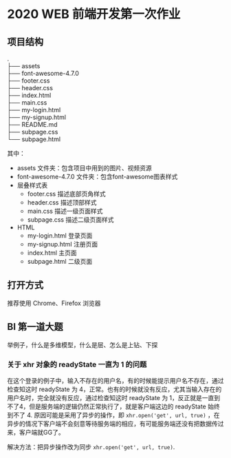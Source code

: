 # 2020 WEB 前端开发第一次作业

## 项目结构

.  
├── assets                    
├── font-awesome-4.7.0        
├── footer.css                
├── header.css                
├── index.html                
├── main.css                  
├── my-login.html             
├── my-signup.html            
├── README.md                 
├── subpage.css               
└── subpage.html              

其中：
- assets 文件夹：包含项目中用到的图片、视频资源
- font-awesome-4.7.0 文件夹：包含font-awesome图表样式
- 层叠样式表
    - footer.css 描述底部页角样式
    - header.css 描述顶部样式
    - main.css   描述一级页面样式
    - subpage.css 描述二级页面样式
- HTML
    - my-login.html 登录页面
    - my-signup.html 注册页面
    - index.html 主页面
    - subpage.html 二级页面


## 打开方式
推荐使用 Chrome、Firefox 浏览器

## BI 第一道大题
举例子，什么是多维模型，什么是层、怎么是上钻、下探

### 关于 xhr 对象的 readyState 一直为 1 的问题
在这个登录的例子中，输入不存在的用户名，有的时候能提示用户名不存在，通过检查知这时 readyState 为 4，正常。也有的时候就没有反应，尤其当输入存在的用户名时，完全就没有反应，通过检查知这时 readyState 为 1，反正就是一直到不了4，但是服务端的逻辑仍然正常执行了，就是客户端这边的 readyState 始终到不了 4.
原因可能是采用了异步的操作，即 `xhr.open('get', url, true)` ，在异步的情况下客户端不会刻意等待服务端的相应，有可能服务端还没有把数据传过来，客户端就GG了。

解决方法：把异步操作改为同步 `xhr.open('get', url, true)`.
